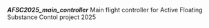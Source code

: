 ***AFSC2025_main_controller***
Main flight controller for Active Floating Substance Contol project 2025
